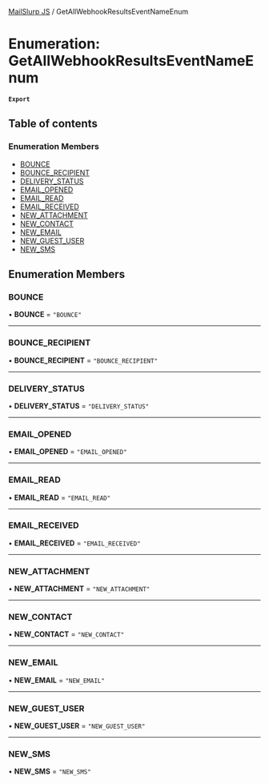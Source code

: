 [MailSlurp JS](../README.md) / GetAllWebhookResultsEventNameEnum

# Enumeration: GetAllWebhookResultsEventNameEnum

**`Export`**

## Table of contents

### Enumeration Members

- [BOUNCE](GetAllWebhookResultsEventNameEnum.md#bounce)
- [BOUNCE\_RECIPIENT](GetAllWebhookResultsEventNameEnum.md#bounce_recipient)
- [DELIVERY\_STATUS](GetAllWebhookResultsEventNameEnum.md#delivery_status)
- [EMAIL\_OPENED](GetAllWebhookResultsEventNameEnum.md#email_opened)
- [EMAIL\_READ](GetAllWebhookResultsEventNameEnum.md#email_read)
- [EMAIL\_RECEIVED](GetAllWebhookResultsEventNameEnum.md#email_received)
- [NEW\_ATTACHMENT](GetAllWebhookResultsEventNameEnum.md#new_attachment)
- [NEW\_CONTACT](GetAllWebhookResultsEventNameEnum.md#new_contact)
- [NEW\_EMAIL](GetAllWebhookResultsEventNameEnum.md#new_email)
- [NEW\_GUEST\_USER](GetAllWebhookResultsEventNameEnum.md#new_guest_user)
- [NEW\_SMS](GetAllWebhookResultsEventNameEnum.md#new_sms)

## Enumeration Members

### BOUNCE

• **BOUNCE** = ``"BOUNCE"``

___

### BOUNCE\_RECIPIENT

• **BOUNCE\_RECIPIENT** = ``"BOUNCE_RECIPIENT"``

___

### DELIVERY\_STATUS

• **DELIVERY\_STATUS** = ``"DELIVERY_STATUS"``

___

### EMAIL\_OPENED

• **EMAIL\_OPENED** = ``"EMAIL_OPENED"``

___

### EMAIL\_READ

• **EMAIL\_READ** = ``"EMAIL_READ"``

___

### EMAIL\_RECEIVED

• **EMAIL\_RECEIVED** = ``"EMAIL_RECEIVED"``

___

### NEW\_ATTACHMENT

• **NEW\_ATTACHMENT** = ``"NEW_ATTACHMENT"``

___

### NEW\_CONTACT

• **NEW\_CONTACT** = ``"NEW_CONTACT"``

___

### NEW\_EMAIL

• **NEW\_EMAIL** = ``"NEW_EMAIL"``

___

### NEW\_GUEST\_USER

• **NEW\_GUEST\_USER** = ``"NEW_GUEST_USER"``

___

### NEW\_SMS

• **NEW\_SMS** = ``"NEW_SMS"``
